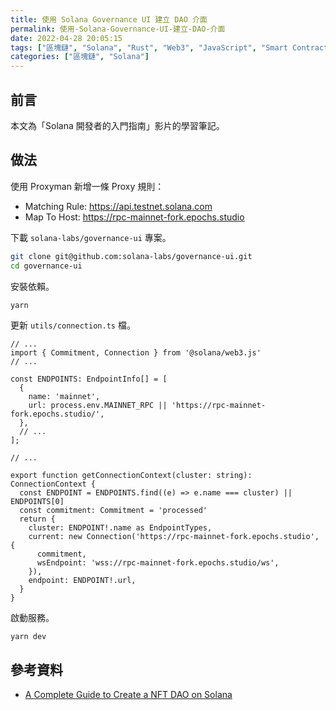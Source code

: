 ```yaml
---
title: 使用 Solana Governance UI 建立 DAO 介面
permalink: 使用-Solana-Governance-UI-建立-DAO-介面
date: 2022-04-28 20:05:15
tags: ["區塊鏈", "Solana", "Rust", "Web3", "JavaScript", "Smart Contract", "NFT", "DAO"]
categories: ["區塊鏈", "Solana"]
---
```


## 前言

本文為「Solana 開發者的入門指南」影片的學習筆記。

## 做法

使用 Proxyman 新增一條 Proxy 規則：

- Matching Rule: <https://api.testnet.solana.com>
- Map To Host: <https://rpc-mainnet-fork.epochs.studio>

下載 `solana-labs/governance-ui` 專案。

```BASH
git clone git@github.com:solana-labs/governance-ui.git
cd governance-ui
```

安裝依賴。

```JS
yarn
```

更新 `utils/connection.ts` 檔。

```JS
// ...
import { Commitment, Connection } from '@solana/web3.js'
// ...

const ENDPOINTS: EndpointInfo[] = [
  {
    name: 'mainnet',
    url: process.env.MAINNET_RPC || 'https://rpc-mainnet-fork.epochs.studio/',
  },
  // ...
];

// ...

export function getConnectionContext(cluster: string): ConnectionContext {
  const ENDPOINT = ENDPOINTS.find((e) => e.name === cluster) || ENDPOINTS[0]
  const commitment: Commitment = 'processed'
  return {
    cluster: ENDPOINT!.name as EndpointTypes,
    current: new Connection('https://rpc-mainnet-fork.epochs.studio', {
      commitment,
      wsEndpoint: 'wss://rpc-mainnet-fork.epochs.studio/ws',
    }),
    endpoint: ENDPOINT!.url,
  }
}
```

啟動服務。

```BASH
yarn dev
```

## 參考資料

- [A Complete Guide to Create a NFT DAO on Solana](https://book.solmeet.dev/notes/complete-guide-to-create-nft-dao)
